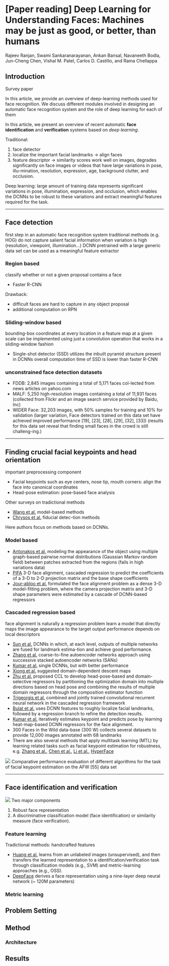 # [Paper reading] Deep Learning for Understanding Faces: Machines may be just as good, or better, than humans

Rajeev Ranjan, Swami Sankaranarayanan, Ankan Bansal, Navaneeth Bodla, Jun-Cheng Chen, Vishal M. Patel, Carlos D. Castillo, and Rama Chellappa

## Introduction
Survey paper

In this article, we provide an overview of deep-learning methods used for  face  recognition.  We  discuss  different  modules  involved  in  designing an automatic face recognition system and the role of deep  learning  for  each  of  them

In  this  article,  we  present  an  overview  of  recent  automatic  **face identification** and **verification** systems based on *deep learning*.

Traditional:
1. face detector
2. localize the important facial landmarks -> align faces
3. feature descriptor -> similarity scores
work well on images, degrades  significantly  on face images or videos that have large variations in pose, illu-mination,  resolution,  expression,  age,  background  clutter,  and  occlusion.

Deep learning:
large amount of training data represents significant variations in pose, illumination, expression, and occlusion, which enables the DCNNs to be robust to these variations and extract meaningful features required for the task.

----

## Face detection
first step in an automatic face recognition system
traditional methods (e.g. HOG) do not capture salient facial information when variation is high (resolution, viewpoint, illumination...)
DCNN pretrained with a large generic  data  set  can  be  used  as  a  meaningful  feature  extractor

### Region based
classify whether or not a given proposal contains a face

- Faster R-CNN

Drawback:
- difficult faces are hard to capture in any object proposal
- additional computation on RPN

### Sliding-window based
bounding-box coordinates at every location in a feature map at a given scale
can be implemented using just a convolution operation that works in a sliding-window fashion

- Single-shot detector (SSD)
utilizes  the  inbuilt  pyramid  structure  present  in  DCNNs
overall  computation  time  of  SSD  is  lower  than  faster  R-CNN

### unconstrained face detection datasets
- FDDB: 2,845 images containing a total of 5,171 faces col-lected from news articles on yahoo.com
- MALF: 5,250 high-resolution images containing a total of 11,931 faces (collected from Flickr and an image search service provided by Baidu, Inc)
- WIDER Face:  32,203  images,  with  50%  samples  for  training  and  10%  for  validation (larger variation, Face  detectors  trained  on  this  data  set  have  achieved  improved  performance  [19],  [23],  [28],  [29],  [32],  [33]) (results  for  this  data  set  reveal  that  finding  small  faces  in  the  crowd  is  still  challeng-ing.)

----

## Finding crucial facial keypoints and head orientation
important  preprocessing  component
- Facial  keypoints such as eye centers, nose tip, mouth corners: align the face into canonical coordinates
- Head-pose  estimation: pose-based face  analysis

Other surveys on tradictional methods
- [Wang  et  al.](https://www.sciencedirect.com/science/article/pii/S0925231217308202) model-based methods
- [Chrysos  et  al.](https://link.springer.com/article/10.1007/s11263-017-0999-5) fiducial detec-tion methods

Here authors focus on methods based on DCNNs.

### Model based
- [Antonakos  et  al.](https://www.cv-foundation.org/openaccess/content_cvpr_2015/html/Antonakos_Active_Pictorial_Structures_2015_CVPR_paper.html) modeling the appearance of the object using multiple  graph-based  pairwise  normal  distributions  (Gaussian  Markov  random  field)  between  patches  extracted  from  the  regions (fails in high variations data)
- [PIFA](http://openaccess.thecvf.com/content_iccv_2015/html/Jourabloo_Pose-Invariant_3D_Face_ICCV_2015_paper.html) 3-D face alignment, cascaded regression to predict the coefficients of a 3-D to 2-D projection matrix and the  base  shape  coefficients
- [Jour-abloo et  al.](https://www.cv-foundation.org/openaccess/content_cvpr_2016/html/Jourabloo_Large-Pose_Face_Alignment_CVPR_2016_paper.html) formulated  the  face  alignment  problem  as  a  dense 3-D model-fitting problem, where the camera projection matrix and 3-D shape parameters were estimated by a cascade of DCNN-based regressors

### Cascaded regression based
face  alignment  is  naturally  a  regression  problem
learn  a  model  that  directly maps the image appearance to the target output
performance  depends  on  local descriptors

- [Sun et al.](http://openaccess.thecvf.com/content_cvpr_2013/html/Sun_Deep_Convolutional_Network_2013_CVPR_paper.html) DCNNs  in  which,  at  each  level,  outputs  of  multiple  networks  are  fused  for  landmark  estima-tion  and  achieve  good  performance.
- [Zhang  et  al.](http://citeseerx.ist.psu.edu/viewdoc/download?doi=10.1.1.702.1120&rep=rep1&type=pdf) coarse-to-fine autoencoder networks approach using successive  stacked  autoencoder  networks (SANs)
- [Kumar  et  al.](https://arxiv.org/abs/1601.07950) single DCNNs, but with better performance
- [Xiong et al.](http://openaccess.thecvf.com/content_cvpr_2015/html/Xiong_Global_Supervised_Descent_2015_CVPR_paper.html) suggested domain-dependent descent maps
- [Zhu et al.](http://openaccess.thecvf.com/content_cvpr_2016/html/Zhu_Unconstrained_Face_Alignment_CVPR_2016_paper.html) proposed  CCL to develop  head-pose-based  and  domain-selective  regressors  by  partitioning  the  optimization  domain  into multiple directions based on head pose and combining the results of multiple domain regressors through the composition estimator function
- [Trigeorgis et al.](http://openaccess.thecvf.com/content_cvpr_2016/html/Trigeorgis_Mnemonic_Descent_Method_CVPR_2016_paper.html)  combined and  jointly  trained  convolutional  recurrent  neural  network in  the  cascaded  regression  framework
- [Bulat et al.](http://eprints.nottingham.ac.uk/37236/) uses DCNN  features to roughly  localize facial landmarks, followed by a regression branch to refine the detection results.
- [Kumar et al.](https://ieeexplore.ieee.org/abstract/document/7961750/) iteratively estimates keypoint and predicts pose by  learning heat-map-based DCNN regressors for the face alignment.
- 300  Faces  in  the  Wild  data-base  (300  W) collects several datasets to provide 12,000 images annotated with  68  landmarks
- There are also several methods that apply multitask learning (MTL) by learning related tasks such as facial keypoint estimation for robustness, e.g. [Zhang et al.](https://ieeexplore.ieee.org/abstract/document/7553523/), [Chen et al.](https://link.springer.com/chapter/10.1007/978-3-319-46454-1_8), [Li et al.](https://link.springer.com/chapter/10.1007/978-3-319-46487-9_26), [HyperFace](https://ieeexplore.ieee.org/abstract/document/8170321/)

![](https://i.imgur.com/LcbpjWo.png)
Comparative performance evaluation of different algorithms for the task of facial keypoint estimation on the AFW [55] data set

----

## Face identification and verification
![](https://i.imgur.com/CmleZm1.png)
Two  major  components
1. Robust  face  representation
2. A discriminative  classification  model (face  identification) or  similarity  measure  (face  verification).

### Feature learning
Tradictional methods: handcrafted features
- [Huang et al.](https://ieeexplore.ieee.org/abstract/document/6247968) learns from an unlabeled images (unsupervised), and then transfers the learned representation to a identification/verification task through classification  models (e.g., SVM) and metric-learning approaches (e.g., OSS).
- [DeepFace](https://www.cv-foundation.org/openaccess/content_cvpr_2014/html/Taigman_DeepFace_Closing_the_2014_CVPR_paper.html) derives a face  representation  using  a  nine-layer  deep  neural  network (\~ 120M parameters)

### Metric learning

## Problem Setting 

## Method

### Architecture
## Results
